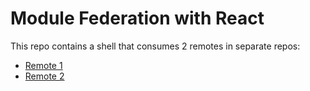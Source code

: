 # Module Federation with React

This repo contains a shell that consumes 2 remotes in separate repos:

- [Remote 1](https://github.com/coryhouse/remote-1)
- [Remote 2](https://github.com/coryhouse/remote-2)
